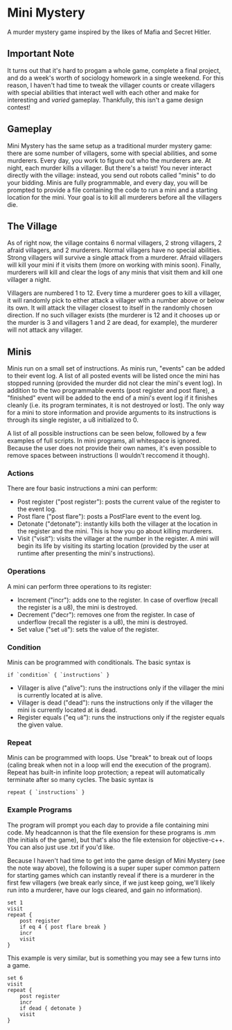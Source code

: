 # Mini Mystery

A murder mystery game inspired by the likes of Mafia and Secret Hitler.

## Important Note

It turns out that it's hard to progam a whole game, complete a final project,
and do a week's worth of sociology homework in a single weekend. For this reason,
I haven't had time to tweak the villager counts or create villagers with
special abilities that interact well with each other and make for interesting
and _varied_ gameplay. Thankfully, this isn't a game design contest!

## Gameplay

Mini Mystery has the same setup as a traditional murder mystery game: there are
some number of villagers, some with special abilities, and some murderers.
Every day, you work to figure out who the murderers are. At night, each murder
kills a villager. But there's a twist! You never interact directly with the
village: instead, you send out robots called "minis" to do your bidding.
Minis are fully programmable, and every day, you will be prompted to provide
a file containing the code to run a mini and a starting location for the mini.
Your goal is to kill all murderers before all the villagers die.

## The Village

As of right now, the village contains 6 normal villagers, 2 strong villagers,
2 afraid villagers, and 2 murderers. Normal villagers have no special
abilities. Strong villagers will survive a single attack from a murderer.
Afraid villagers will kill your mini if it visits them (more on working
with minis soon). Finally, murderers will kill and clear the logs of any minis
that visit them and kill one villager a night.

Villagers are numbered 1 to 12. Every time a murderer goes to kill a villager,
it will randomly pick to either attack a villager with a number above or below
its own. It will attack the villager closest to itself in the randomly chosen
direction. If no such villager exists (the murderer is 12 and it chooses up
or the murder is 3 and villagers 1 and 2 are dead, for example), the murderer
will not attack any villager.

## Minis

Minis run on a small set of instructions. As minis run, "events" can be added
to their event log. A list of all posted events will be listed once the mini
has stopped running (provided the murder did not clear the mini's event log).
In addition to the two programmable events (post register and post flare),
a "finished" event will be added to the end of a mini's event log if it finishes
cleanly (i.e. its program terminates, it is not destroyed or lost). The only
way for a mini to store information and provide arguments to its instructions
is through its single register, a u8 initialized to 0.

A list of all possible instructions can be seen below, followed by a few examples
of full scripts. In mini programs, all whitespace is ignored. Because the user does
not provide their own names, it's even possible to remove spaces between instructions
(I wouldn't reccomend it though).

### Actions

There are four basic instructions a mini can perform:
- Post register ("post register"): posts the current value of the register to the event log.
- Post flare ("post flare"): posts a PostFlare event to the event log.
- Detonate ("detonate"): instantly kills both the villager at the location in the register and the mini.
  This is how you go about killing murderers.
- Visit ("visit"): visits the villager at the number in the register. A mini will begin its life by visiting
  its starting location (provided by the user at runtime after presenting the mini's instructions).

### Operations

A mini can perform three operations to its register:
- Increment ("incr"): adds one to the register. In case of overflow (recall the register is a u8),
  the mini is destroyed.
- Decrement ("decr"): removes one from the register. In case of underflow (recall the register is a u8),
  the mini is destroyed.
- Set value ("set `u8`"): sets the value of the register.

### Condition

Minis can be programmed with conditionals. The basic syntax is
```
if `condition` { `instructions` }
```

- Villager is alive ("alive"): runs the instructions only if the villager the mini is currently located at is alive.
- Villager is dead ("dead"): runs the instructions only if the villager the mini is currently located at is dead.
- Register equals ("eq `u8`"): runs the instructions only if the register equals the given value.

### Repeat

Minis can be programmed with loops. Use "break" to break out of loops (caling break when not in
a loop will end the execution of the program). Repeat has built-in infinite loop protection;
a repeat will automatically terminate after so many cycles. The basic syntax is
```
repeat { `instructions` }
```

### Example Programs

The program will prompt you each day to provide a file containing mini code. My headcannon is that the
file exension for these programs is .mm (the initials of the game), but that's also the file extension
for objective-c++. You can also just use .txt if you'd like.

Because I haven't had time to get into the game design of Mini Mystery (see the note way above),
the following is a super super super common pattern for starting games which can instantly reveal if there is
a murderer in the first few villagers (we break early since, if we just keep going, we'll likely run into
a murderer, have our logs cleared, and gain no information).

```
set 1
visit
repeat {
    post register
    if eq 4 { post flare break }
    incr
    visit
}
```

This example is very similar, but is something you may see a few turns into a game.
```
set 6
visit
repeat {
    post register
    incr
    if dead { detonate }
    visit
}
```